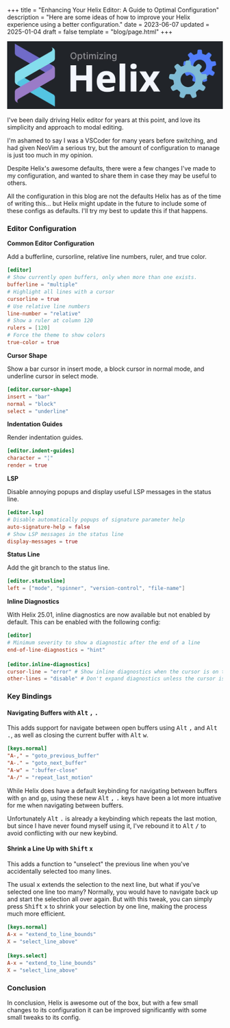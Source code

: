 +++
title = "Enhancing Your Helix Editor: A Guide to Optimal Configuration"
description = "Here are some ideas of how to improve your Helix experience using a better configuration."
date = 2023-06-07
updated = 2025-01-04
draft = false
template = "blog/page.html"
+++

![Optimizing Helix](/optimizing-helix.jpg)

I've been daily driving Helix editor for years at this point, and love its simplicity and approach to modal editing.

I'm ashamed to say I was a VSCoder for many years before switching, and had given NeoVim a serious try, but the amount of
configuration to manage is just too much in my opinion.

Despite Helix's awesome defaults, there were a few changes I've made to my configuration,
and wanted to share them in case they may be useful to others.

All the configuration in this blog are not the defaults Helix has as of the time of writing this...
but Helix might update in the future to include some of these configs as defaults.
I'll try my best to update this if that happens.

### Editor Configuration

**Common Editor Configuration**

Add a bufferline, cursorline, relative line numbers, ruler, and true color.

```toml
[editor]
# Show currently open buffers, only when more than one exists.
bufferline = "multiple"
# Highlight all lines with a cursor
cursorline = true
# Use relative line numbers
line-number = "relative"
# Show a ruler at column 120
rulers = [120]
# Force the theme to show colors
true-color = true
```

**Cursor Shape**

Show a bar cursor in insert mode, a block cursor in normal mode, and underline cursor in select mode.

```toml
[editor.cursor-shape]
insert = "bar"
normal = "block"
select = "underline"
```

**Indentation Guides**

Render indentation guides.

```toml
[editor.indent-guides]
character = "╎"
render = true
```

**LSP**

Disable annoying popups and display useful LSP messages in the status line.

```toml
[editor.lsp]
# Disable automatically popups of signature parameter help
auto-signature-help = false
# Show LSP messages in the status line
display-messages = true
```

**Status Line**

Add the git branch to the status line.

```toml
[editor.statusline]
left = ["mode", "spinner", "version-control", "file-name"]
```

**Inline Diagnostics**

With Helix 25.01, inline diagnostics are now available but not enabled by default.
This can be enabled with the following config:

```toml
[editor]
# Minimum severity to show a diagnostic after the end of a line
end-of-line-diagnostics = "hint"

[editor.inline-diagnostics]
cursor-line = "error" # Show inline diagnostics when the cursor is on the line
other-lines = "disable" # Don't expand diagnostics unless the cursor is on the line
```

### Key Bindings

#### Navigating Buffers with <kbd>Alt</kbd> <kbd>,</kbd> <kbd>.</kbd>

This adds support for navigate between open buffers using <kbd>Alt</kbd> <kbd>,</kbd> and <kbd>Alt</kbd> <kbd>.</kbd>,
as well as closing the current buffer with <kbd>Alt</kbd> <kbd>w</kbd>.

```toml
[keys.normal]
"A-," = "goto_previous_buffer"
"A-." = "goto_next_buffer"
"A-w" = ":buffer-close"
"A-/" = "repeat_last_motion"
```

While Helix does have a default keybinding for navigating between buffers with `gn` and `gp`,
using these new <kbd>Alt</kbd> <kbd>,</kbd> <kbd>.</kbd> keys have been a lot more intuative for me when navigating between buffers.

Unfortunately <kbd>Alt</kbd> <kbd>.</kbd> is already a keybinding which repeats the last motion,
but since I have never found myself using it, I've rebound it to <kbd>Alt</kbd> <kbd>/</kbd> to avoid
conflicting with our new keybind.

#### Shrink a Line Up with <kbd>Shift</kbd> <kbd>x</kbd>

This adds a function to "unselect" the previous line when you've accidentally selected too many lines.

The usual <kbd>x</kbd> extends the selection to the next line, but what if you've selected one line too many?
Normally, you would have to navigate back up and start the selection all over again.
But with this tweak, you can simply press <kbd>Shift</kbd> <kbd>x</kbd> to shrink your selection by one line,
making the process much more efficient.

```toml
[keys.normal]
A-x = "extend_to_line_bounds"
X = "select_line_above"

[keys.select]
A-x = "extend_to_line_bounds"
X = "select_line_above"
```

### Conclusion

In conclusion, Helix is awesome out of the box, but with a few small changes to its configuration it can be improved
significantly with some small tweaks to its config.
